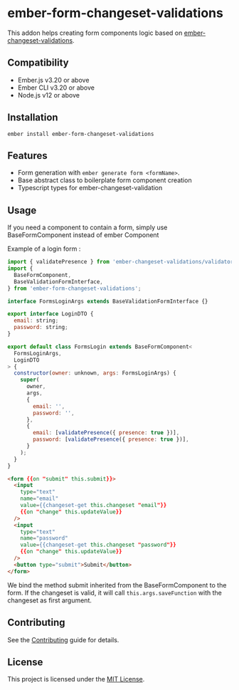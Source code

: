 ember-form-changeset-validations
==============================================================================

This addon helps creating form components logic based on [ember-changeset-validations](https://github.com/poteto/ember-changeset-validations).




Compatibility
------------------------------------------------------------------------------

* Ember.js v3.20 or above
* Ember CLI v3.20 or above
* Node.js v12 or above


Installation
------------------------------------------------------------------------------

```
ember install ember-form-changeset-validations
```


Features
------------------------------------------------------------------------------
- Form generation with `ember generate form <formName>`.
- Base abstract class to boilerplate form component creation
- Typescript types for ember-changeset-validation

Usage
------------------------------------------------------------------------------

If you need a component to contain a form, simply use BaseFormComponent instead of ember Component

Example of a login form :

```js
import { validatePresence } from 'ember-changeset-validations/validators';
import {
  BaseFormComponent,
  BaseValidationFormInterface,
} from 'ember-form-changeset-validations';

interface FormsLoginArgs extends BaseValidationFormInterface {}

export interface LoginDTO {
  email: string;
  password: string;
}

export default class FormsLogin extends BaseFormComponent<
  FormsLoginArgs,
  LoginDTO
> {
  constructor(owner: unknown, args: FormsLoginArgs) {
    super(
      owner,
      args,
      {
        email: '',
        password: '',
      },
      {
        email: [validatePresence({ presence: true })],
        password: [validatePresence({ presence: true })],
      }
    );
  }
}
```

```html
<form {{on "submit" this.submit}}>
  <input
    type="text"
    name="email"
    value={{changeset-get this.changeset "email"}}
    {{on "change" this.updateValue}}
  />
  <input
    type="text"
    name="password"
    value={{changeset-get this.changeset "password"}}
    {{on "change" this.updateValue}}
  />
  <button type="submit">Submit</button>
</form>
```

We bind the method submit inherited from the BaseFormComponent to the form. If the changeset is valid, it will call `this.args.saveFunction` with the changeset as first argument.

Contributing
------------------------------------------------------------------------------

See the [Contributing](CONTRIBUTING.md) guide for details.


License
------------------------------------------------------------------------------

This project is licensed under the [MIT License](LICENSE.md).
